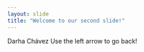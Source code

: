 ```yaml
---
layout: slide
title: "Welcome to our second slide!"
---
```

Darha Chávez
Use the left arrow to go back!
